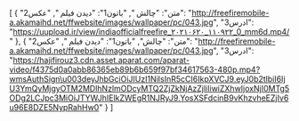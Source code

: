 [
  {
    "متن": "چالش ",
    "باتون1": "دیدن فیلم ",
    "عکس2": "http://freefiremobile-a.akamaihd.net/ffwebsite/images/wallpaper/pc/043.jpg",
    "ادرس3": "https://uupload.ir/view/indiaofficialfreefire_۲۰۲۱۰۶۲۰_۱۱۰۹۲۲_0_mm6d.mp4/"
  },
  {
    "متن": "چالش",
    "باتون1": "دیدن فیلم ",
    "عکس2": "http://freefiremobile-a.akamaihd.net/ffwebsite/images/wallpaper/pc/043.jpg",
    "ادرس3": "https://hajifirouz3.cdn.asset.aparat.com/aparat-video/f4375d0a0abb86365eb89b6b659f97bf34617563-480p.mp4?wmsAuthSign\u003deyJhbGciOiJIUzI1NiIsInR5cCI6IkpXVCJ9.eyJ0b2tlbiI6IjU3YmQyMjgyOTM2MDlhNzlmODcyMTQ2ZjZkNjAzZjliIiwiZXhwIjoxNjI0MTg5ODg2LCJpc3MiOiJTYWJhIElkZWEgR1NJRyJ9.YosXSFdcinB9vKhzvheEZjIv6u96E8DZE5NypRahHw0"
  }
]
